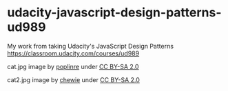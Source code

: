 # udacity-javascript-design-patterns-ud989
My work from taking Udacity's JavaScript Design Patterns https://classroom.udacity.com/courses/ud989

cat.jpg image by [poplinre](https://www.flickr.com/photos/poplinre/625069434) under [CC BY-SA 2.0](https://creativecommons.org/licenses/by-sa/2.0/)

cat2.jpg image by [chewie](https://www.flickr.com/photos/chewie/2290467335) under [CC BY-SA 2.0](https://creativecommons.org/licenses/by-sa/2.0/)
